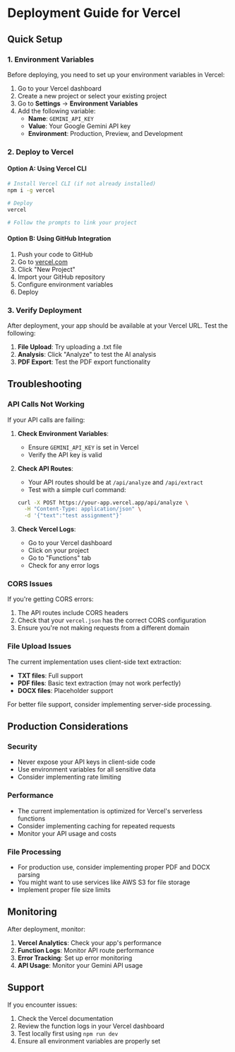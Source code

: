 # Deployment Guide for Vercel

## Quick Setup

### 1. Environment Variables

Before deploying, you need to set up your environment variables in Vercel:

1. Go to your Vercel dashboard
2. Create a new project or select your existing project
3. Go to **Settings** → **Environment Variables**
4. Add the following variable:
   - **Name**: `GEMINI_API_KEY`
   - **Value**: Your Google Gemini API key
   - **Environment**: Production, Preview, and Development

### 2. Deploy to Vercel

#### Option A: Using Vercel CLI
```bash
# Install Vercel CLI (if not already installed)
npm i -g vercel

# Deploy
vercel

# Follow the prompts to link your project
```

#### Option B: Using GitHub Integration
1. Push your code to GitHub
2. Go to [vercel.com](https://vercel.com)
3. Click "New Project"
4. Import your GitHub repository
5. Configure environment variables
6. Deploy

### 3. Verify Deployment

After deployment, your app should be available at your Vercel URL. Test the following:

1. **File Upload**: Try uploading a .txt file
2. **Analysis**: Click "Analyze" to test the AI analysis
3. **PDF Export**: Test the PDF export functionality

## Troubleshooting

### API Calls Not Working

If your API calls are failing:

1. **Check Environment Variables**:
   - Ensure `GEMINI_API_KEY` is set in Vercel
   - Verify the API key is valid

2. **Check API Routes**:
   - Your API routes should be at `/api/analyze` and `/api/extract`
   - Test with a simple curl command:
   ```bash
   curl -X POST https://your-app.vercel.app/api/analyze \
     -H "Content-Type: application/json" \
     -d '{"text":"test assignment"}'
   ```

3. **Check Vercel Logs**:
   - Go to your Vercel dashboard
   - Click on your project
   - Go to "Functions" tab
   - Check for any error logs

### CORS Issues

If you're getting CORS errors:

1. The API routes include CORS headers
2. Check that your `vercel.json` has the correct CORS configuration
3. Ensure you're not making requests from a different domain

### File Upload Issues

The current implementation uses client-side text extraction:

- **TXT files**: Full support
- **PDF files**: Basic text extraction (may not work perfectly)
- **DOCX files**: Placeholder support

For better file support, consider implementing server-side processing.

## Production Considerations

### Security
- Never expose your API keys in client-side code
- Use environment variables for all sensitive data
- Consider implementing rate limiting

### Performance
- The current implementation is optimized for Vercel's serverless functions
- Consider implementing caching for repeated requests
- Monitor your API usage and costs

### File Processing
- For production use, consider implementing proper PDF and DOCX parsing
- You might want to use services like AWS S3 for file storage
- Implement proper file size limits

## Monitoring

After deployment, monitor:

1. **Vercel Analytics**: Check your app's performance
2. **Function Logs**: Monitor API route performance
3. **Error Tracking**: Set up error monitoring
4. **API Usage**: Monitor your Gemini API usage

## Support

If you encounter issues:

1. Check the Vercel documentation
2. Review the function logs in your Vercel dashboard
3. Test locally first using `npm run dev`
4. Ensure all environment variables are properly set 